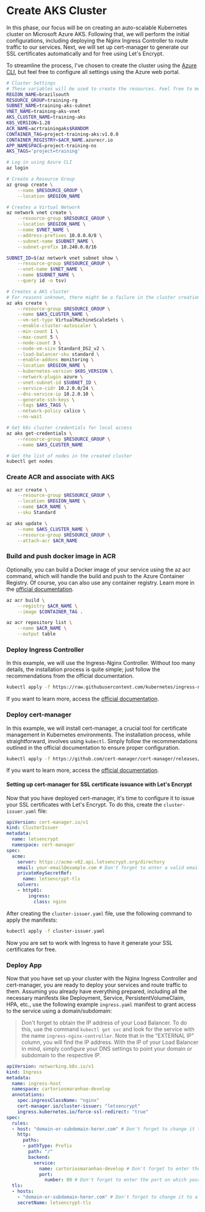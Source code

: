 # Create AKS Cluster

In this phase, our focus will be on creating an auto-scalable Kubernetes cluster on Microsoft Azure AKS. Following that, we will perform the initial configurations, including deploying the Nginx Ingress Controller to route traffic to our services. Next, we will set up cert-manager to generate our SSL certificates automatically and for free using Let's Encrypt.

To streamline the process, I've chosen to create the cluster using the [Azure CLI](https://github.com/Azure/azure-cli), but feel free to configure all settings using the Azure web portal.

```bash
# Cluster Settings
# These variables will be used to create the resources. Feel free to modify them according to your needs.
REGION_NAME=brazilsouth
RESOURCE_GROUP=training-rg
SUBNET_NAME=training-aks-subnet
VNET_NAME=training-aks-vnet
AKS_CLUSTER_NAME=training-aks
K8S_VERSION=1.28
ACR_NAME=acrtrainingaks$RANDOM
CONTAINER_TAG=project-training-aks:v1.0.0
CONTAINER_REGISTRY=$ACR_NAME.azurecr.io
APP_NAMESPACE=project-training-ns
AKS_TAGS='project=training'

# Log in using Azure CLI
az login

# Create a Resource Group
az group create \
    --name $RESOURCE_GROUP \
    --location $REGION_NAME

# Creates a Virtual Network
az network vnet create \
    --resource-group $RESOURCE_GROUP \
    --location $REGION_NAME \
    --name $VNET_NAME \
    --address-prefixes 10.0.0.0/8 \
    --subnet-name $SUBNET_NAME \
    --subnet-prefix 10.240.0.0/16

SUBNET_ID=$(az network vnet subnet show \
    --resource-group $RESOURCE_GROUP \
    --vnet-name $VNET_NAME \
    --name $SUBNET_NAME \
    --query id -o tsv)

# Creates a AKS cluster
# For reasons unknown, there might be a failure in the cluster creation. I recommend waiting for 2 minutes and trying again. This approach worked for me! 😄
az aks create \
    --resource-group $RESOURCE_GROUP \
    --name $AKS_CLUSTER_NAME \
    --vm-set-type VirtualMachineScaleSets \
    --enable-cluster-autoscaler \
    --min-count 1 \
    --max-count 5 \
    --node-count 3 \
    --node-vm-size Standard_DS2_v2 \
    --load-balancer-sku standard \
    --enable-addons monitoring \
    --location $REGION_NAME \
    --kubernetes-version $K8S_VERSION \
    --network-plugin azure \
    --vnet-subnet-id $SUBNET_ID \
    --service-cidr 10.2.0.0/24 \
    --dns-service-ip 10.2.0.10 \
    --generate-ssh-keys \
    --tags $AKS_TAGS \
    --network-policy calico \
    --no-wait

# Get k8s cluster credentials for local access
az aks get-credentials \
    --resource-group $RESOURCE_GROUP \
    --name $AKS_CLUSTER_NAME

# Get the list of nodes in the created cluster
kubectl get nodes
```

### Create ACR and associate with AKS


```bash
az acr create \
    --resource-group $RESOURCE_GROUP \
    --location $REGION_NAME \
    --name $ACR_NAME \
    --sku Standard

az aks update \
    --name $AKS_CLUSTER_NAME \
    --resource-group $RESOURCE_GROUP \
    --attach-acr $ACR_NAME
```

### Build and push docker image in ACR
Optionally, you can build a Docker image of your service using the az acr command, which will handle the build and push to the Azure Container Registry. Of course, you can also use any container registry. Learn more in the [official documentation](https://kubernetes.io/docs/tasks/configure-pod-container/pull-image-private-registry/).

```bash
az acr build \
    --registry $ACR_NAME \
    --image $CONTAINER_TAG .

az acr repository list \
    --name $ACR_NAME \
    --output table
```

### Deploy Ingress Controller
In this example, we will use the Ingress-Nginx Controller. Without too many details, the installation process is quite simple; just follow the recommendations from the official documentation.

```bash
kubectl apply -f https://raw.githubusercontent.com/kubernetes/ingress-nginx/controller-v1.8.2/deploy/static/provider/cloud/deploy.yaml
```

If you want to learn more, access the [official documentation](https://kubernetes.github.io/ingress-nginx/deploy/).

### Deploy cert-manager 
In this example, we will install cert-manager, a crucial tool for certificate management in Kubernetes environments. The installation process, while straightforward, involves using `kubectl`. Simply follow the recommendations outlined in the official documentation to ensure proper configuration.

```bash
kubectl apply -f https://github.com/cert-manager/cert-manager/releases/download/v1.13.3/cert-manager.yaml
```
If you want to learn more, access the [official documentation](https://cert-manager.io/docs/).

#### Setting up cert-manager for SSL certificate issuance with Let's Encrypt

Now that you have deployed cert-manager, it's time to configure it to issue your SSL certificates with Let's Encrypt. To do this, create the `cluster-issuer.yaml` file:

```yaml
apiVersion: cert-manager.io/v1
kind: ClusterIssuer
metadata:
  name: letsencrypt
  namespace: cert-manager
spec:
  acme:
    server: https://acme-v02.api.letsencrypt.org/directory
    email: your-email@example.com # Don't forget to enter a valid email
    privateKeySecretRef:
      name: letsencrypt-tls
    solvers:
    - http01:
        ingress:
          class: nginx
```

After creating the `cluster-issuer.yaml` file, use the following command to apply the manifests:
```bash
kubectl apply -f cluster-issuer.yaml
```

Now you are set to work with Ingress to have it generate your SSL certificates for free.

### Deploy App

Now that you have set up your cluster with the Nginx Ingress Controller and cert-manager, you are ready to deploy your services and route traffic to them. Assuming you already have everything prepared, including all the necessary manifests like Deployment, Service, PersistentVolumeClaim, HPA, etc., use the following example `ingress.yaml` manifest to grant access to the service using a domain/subdomain:

> Don't forget to obtain the IP address of your Load Balancer. To do this, use the command `kubectl get svc` and look for the service with the name `ingress-nginx-controller`. Note that in the "EXTERNAL IP" column, you will find the IP address. With the IP of your Load Balancer in mind, simply configure your DNS settings to point your domain or subdomain to the respective IP.

```yaml
apiVersion: networking.k8s.io/v1
kind: Ingress
metadata:
  name: ingress-host
  namespace: cartoriosmaranhao-develop
  annotations:
    spec.ingressClassName: "nginx"
    cert-manager.io/cluster-issuer: "letsencrypt"
    ingress.kubernetes.io/force-ssl-redirect: "true"
spec:
  rules:
  - host: "domain-or-subdomain-herer.com" # Don't forget to change it to a valid domain or subdomain
    http:
      paths:
      - pathType: Prefix
        path: "/"
        backend:
          service:
            name: cartoriosmaranhao-develop # Don't forget to enter the correct service name here
            port:
              number: 80 # Don't forget to enter the port on which your service is available
  tls:
  - hosts:
    - "domain-or-subdomain-herer.com" # Don't forget to change it to a valid domain or subdomain
    secretName: letsencrypt-tls
```
